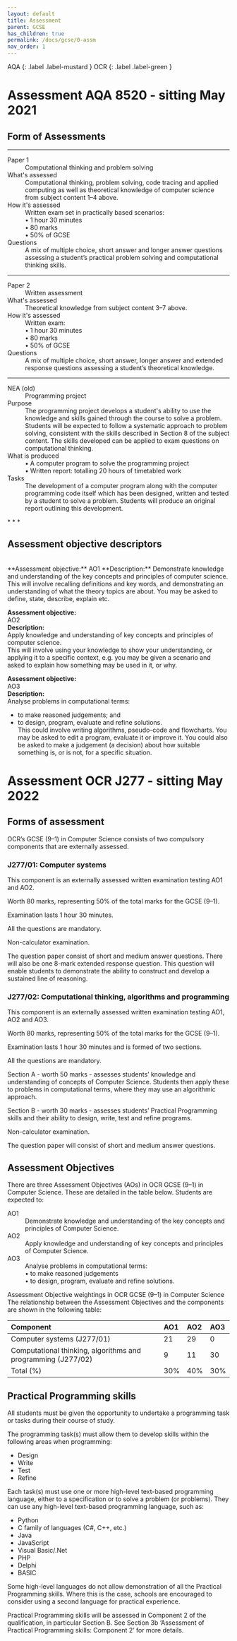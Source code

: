 ```yaml
---
layout: default
title: Assessment
parent: GCSE
has_children: true
permalink: /docs/gcse/0-assm
nav_order: 1
---
```

AQA
{: .label .label-mustard }
OCR
{: .label .label-green }


# Assessment AQA 8520 - sitting May 2021

## Form of Assessments

* * *
<dl>
<dt>Paper 1</dt>
<dd>Computational thinking and problem solving</dd>
<dt>What's assessed</dt>
<dd>Computational thinking, problem solving, code tracing and applied computing as well as theoretical knowledge of computer science from subject content 1–4 above.</dd>
<dt>How it's assessed</dt>
<dd>
Written exam set in practically based scenarios:<br>
• 1 hour 30 minutes<br>
• 80 marks<br>
• 50% of GCSE</dd>
<dt>Questions</dt>
<dd>A mix of multiple choice, short answer and longer answer questions assessing a student’s practical problem solving and computational thinking skills.</dd>
</dl>  

* * *
<dl>
<dt>Paper 2</dt>
<dd>Written assessment</dd>
<dt>What's assessed</dt>
<dd>Theoretical knowledge from subject content 3–7 above.</dd>
<dt>How it's assessed</dt>
<dd>
Written exam:<br>
• 1 hour 30 minutes<br>
• 80 marks<br>
• 50% of GCSE</dd>
<dt>Questions</dt>
<dd>A mix of multiple choice, short answer, longer answer and extended response questions assessing a student’s theoretical knowledge.</dd>
</dl>  

* * *
<dl>
<dt>NEA (old)</dt>
<dd>Programming project</dd>
<dt>Purpose</dt>
<dd>The programming project develops a student's ability to use the knowledge and skills gained through the course to solve a problem. Students will be expected to follow a systematic approach to problem solving, consistent with the skills described in Section 8 of the subject content.
The skills developed can be applied to exam questions on computational thinking.</dd>
<dt>What is produced</dt>
<dd>
• A computer program to solve the programming project<br>
• Written report: totalling 20 hours of timetabled work</dd>
<dt>Tasks</dt>
<dd>The development of a computer program along with the computer programming code itself which has been designed, written and tested by a student to solve a problem. Students will produce an original report outlining this development.</dd>
</dl>  
* * *

## Assessment objective descriptors
<br>
**Assessment objective:**  
AO1  
**Description:**  
Demonstrate knowledge and understanding of the key concepts and principles of computer science.  
This will involve recalling definitions and key words, and demonstrating an understanding of what the theory topics are about. You may be asked to define, state, describe, explain etc.  

**Assessment objective:**  
AO2  
**Description:**  
Apply knowledge and understanding of key concepts and principles of computer science.  
This will involve using your knowledge to show your understanding, or applying it to a specific context, e.g. you may be given a scenario and asked to explain how something may be used in it, or why.  

**Assessment objective:**  
AO3  
**Description:**  
Analyse problems in computational terms:  
* to make reasoned judgements; and
* to design, program, evaluate and refine solutions.  
This could involve writing algorithms, pseudo-code and flowcharts. You may be asked to edit a program, evaluate it or improve it. You could also be asked to make a judgement (a decision) about how suitable something is, or is not, for a specific situation.


# Assessment OCR J277 - sitting May 2022

## Forms of assessment

OCR’s GCSE (9–1) in Computer Science consists of two compulsory components that are externally assessed.

### J277/01: Computer systems

This component is an externally assessed written examination testing AO1 and AO2.  

Worth 80 marks, representing 50% of the total marks for the GCSE (9–1).  

Examination lasts 1 hour 30 minutes.  

All the questions are mandatory.  

Non-calculator examination.  

The question paper consist of short and medium answer questions. There will also be one 8-mark extended response question. This question will enable students to demonstrate the ability to construct and develop a sustained line of reasoning.  

### J277/02: Computational thinking, algorithms and programming

This component is an externally assessed written examination testing AO1, AO2 and AO3.  

Worth 80 marks, representing 50% of the total marks for the GCSE (9–1).  

Examination lasts 1 hour 30 minutes and is formed of two sections.  

All the questions are mandatory.  

Section A - worth 50 marks - assesses students’ knowledge and understanding of concepts of Computer Science. Students then apply these to problems in computational terms, where they may use an algorithmic approach.  

Section B - worth 30 marks - assesses students’ Practical Programming skills and their ability to design, write, test and refine programs.

Non-calculator examination.  

The question paper will consist of short and medium answer questions.

## Assessment Objectives

There are three Assessment Objectives (AOs) in OCR GCSE (9–1) in Computer Science. These are detailed in the table below. Students are expected to:

<dl>
<dt>AO1</dt>
<dd>Demonstrate knowledge and understanding of the key concepts and principles of Computer Science.</dd>
<dt>AO2</dt>
<dd>Apply knowledge and understanding of key concepts and principles of Computer Science.</dd>
<dt>AO3</dt>
<dd>Analyse problems in computational terms:<br>
• to make reasoned judgements<br>
• to design, program, evaluate and refine solutions.</dd>
</dl>

Assessment Objective weightings in OCR GCSE (9–1) in Computer Science
The relationship between the Assessment Objectives and the components are shown in the following table:

| Component        | AO1  | AO2 | AO3 |
|:-------------|:------------------|:------|:------|
| Computer systems (J277/01) | 21 | 29  | 0  |
| Computational thinking, algorithms and programming (J277/02) | 9 | 11  | 30  |
| Total (%) | 30% | 40%  | 30%  |

## Practical Programming skills

All students must be given the opportunity to undertake a programming task or tasks during their course of study.

The programming task(s) must allow them to develop skills within the following areas when programming:
*   Design
*   Write
*   Test
*   Refine

Each task(s) must use one or more high-level text-based programming language, either to a specification or to solve a problem (or problems). They can use any high-level text-based programming language, such as:
*   Python
*   C family of languages (C#, C++, etc.)
*   Java
*   JavaScript
*   Visual Basic/.Net
*   PHP
*   Delphi
*   BASIC

Some high-level languages do not allow demonstration of all the Practical Programming skills. Where this is the case, schools are encouraged to consider using a second language for practical experience.

Practical Programming skills will be assessed in Component 2 of the qualification, in particular Section B. See Section 3b ‘Assessment of Practical Programming skills: Component 2’ for more details.
